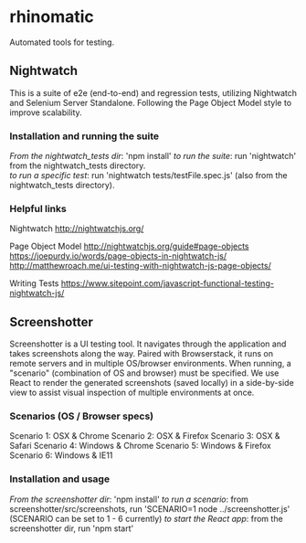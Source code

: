 # rhinomatic
Automated tools for testing.

## Nightwatch

  This is a suite of e2e (end-to-end) and regression tests, utilizing Nightwatch and Selenium Server Standalone. Following the Page Object Model style to improve scalability. 
  
  ### Installation and running the suite
  
  *From the nightwatch\_tests dir*: 'npm install'
  *to run the suite*: run 'nightwatch' from the nightwatch\_tests directory.    
  *to run a specific test*: run 'nightwatch tests/testFile.spec.js' (also from the nightwatch\_tests directory).
  
  ### Helpful links
  
  Nightwatch
    http://nightwatchjs.org/
    
  Page Object Model
    http://nightwatchjs.org/guide#page-objects
    https://joepurdy.io/words/page-objects-in-nightwatch-js/
    http://matthewroach.me/ui-testing-with-nightwatch-js-page-objects/
  
  Writing Tests
    https://www.sitepoint.com/javascript-functional-testing-nightwatch-js/
    

## Screenshotter

  Screenshotter is a UI testing tool. It navigates through the application and takes screenshots along the way. Paired with Browserstack, it runs on remote servers and in multiple OS/browser environments. When running, a "scenario" (combination of OS and browser) must be specified. We use React to render the generated screenshots (saved locally) in a side-by-side view to assist visual inspection of multiple environments at once. 

  ### Scenarios (OS / Browser specs)
  Scenario 1: OSX & Chrome 
  Scenario 2: OSX & Firefox 
  Scenario 3: OSX & Safari 
  Scenario 4: Windows & Chrome 
  Scenario 5: Windows & Firefox 
  Scenario 6: Windows & IE11 

  ### Installation and usage

  *From the screenshotter dir*: 'npm install'
  *to run a scenario*: from screenshotter/src/screenshots, run 'SCENARIO=1 node ../screenshotter.js' (SCENARIO can be set to 1 - 6 currently)
  *to start the React app*: from the screenshotter dir, run 'npm start'